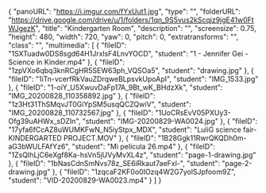{
      "panoURL": "https://i.imgur.com/fYxUut1.jpg",
      "type": "",
      "folderURL": "https://drive.google.com/drive/u/1/folders/1qn_9S5vus2kScqjz9jgE41w0FtWJgezK",
      "title": "Kindergarten Room",
      "description": "",
      "screensize": 0.75,
      "height": 480,
      "width": 720,
      "yaw": 0,
      "pitch": 0,
      "extratransforms": "",
      "class": "",
      "multimedia": [
         {
            "fileID": "1SXTuadw0DS8sgd64H1JrxlsF4LnvYOCD",
            "student": "1 - Jennifer Gei - Science in Kinder.mp4"
         },
         {
            "fileID": "1zpVXo6qbq3knRCgHR5SEW63ph_VQSOa5",
            "student": "drawing.jpg"
         },
         {
            "fileID": "1iTn-vcerfRkVauZDrqweBLpsvkUpoApI",
            "student": "IMG_1533.jpg"
         },
         {
            "fileID": "1-oiY_U5XwuvDaFp17A_9Bt_wK_BHdzXk",
            "student": "IMG_20200828_110358892.jpg"
         },
         {
            "fileID": "1z3Ht31ThSMqvJT0GiYpSM5usqQCZQwiV",
            "student": "IMG_20200828_110732567.jpg"
         },
         {
            "fileID": "1UoCRsEvV05PXUy3-Ofg39uAHWx_sDZIn",
            "student": "IMG-20200829-WA0024.jpg"
         },
         {
            "fileID": "17yfa6fCcAZ8uWUMKFwN_N5iyStpx_MDX",
            "student": "LuliG science fair-KINDERGARTED PROJECT.MOV"
         },
         {
            "fileID": "1B28Ggk11RwrQKQDh0m-aG3bWULFAfYz6",
            "student": "Mi película 26.mp4"
         },
         {
            "fileID": "1ZsQIhLjC6eXgf8Ka-hsVn5jUVyMvXL4z",
            "student": "page-1-drawing.jpg"
         },
         {
            "fileID": "1bNasCdnSmNvs78z_SE6iRkaut7aeFxl-",
            "student": "page-2-drawing.jpg"
         },
         {
            "fileID": "1zqcaF2KF0o0IOzq4W2G7yolSJpfoom9Z",
            "student": "VID-20200829-WA0023.mp4"
         }
      ]
   }